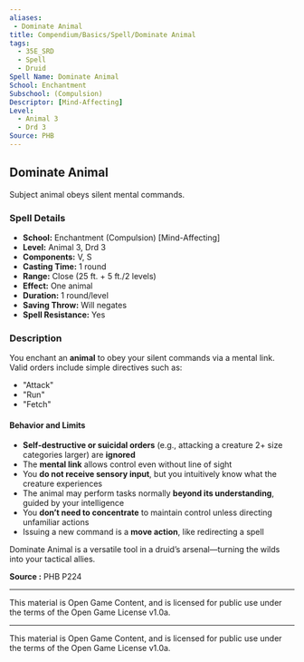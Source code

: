 ```yaml
---
aliases:
 - Dominate Animal
title: Compendium/Basics/Spell/Dominate Animal
tags:
  - 35E_SRD
  - Spell
  - Druid
Spell Name: Dominate Animal
School: Enchantment
Subschool: (Compulsion)
Descriptor: [Mind-Affecting]
Level:
  - Animal 3
  - Drd 3
Source: PHB
---
```


## Dominate Animal

Subject animal obeys silent mental commands.

### Spell Details

- **School:** Enchantment (Compulsion) [Mind-Affecting]  
- **Level:** Animal 3, Drd 3  
- **Components:** V, S  
- **Casting Time:** 1 round  
- **Range:** Close (25 ft. + 5 ft./2 levels)  
- **Effect:** One animal  
- **Duration:** 1 round/level  
- **Saving Throw:** Will negates  
- **Spell Resistance:** Yes  

### Description

You enchant an **animal** to obey your silent commands via a mental link. Valid orders include simple directives such as:

- "Attack"  
- "Run"  
- "Fetch"

#### Behavior and Limits

- **Self-destructive or suicidal orders** (e.g., attacking a creature 2+ size categories larger) are **ignored**
- The **mental link** allows control even without line of sight  
- You **do not receive sensory input**, but you intuitively know what the creature experiences  
- The animal may perform tasks normally **beyond its understanding**, guided by your intelligence  
- You **don’t need to concentrate** to maintain control unless directing unfamiliar actions  
- Issuing a new command is a **move action**, like redirecting a spell

Dominate Animal is a versatile tool in a druid’s arsenal—turning the wilds into your tactical allies.


**Source :** PHB P224

---

This material is Open Game Content, and is licensed for public use under  
the terms of the Open Game License v1.0a.

---

This material is Open Game Content, and is licensed for public use under the terms of the Open Game License v1.0a.
